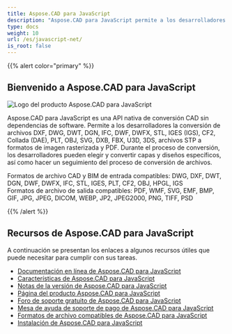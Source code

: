 ```yaml
---
title: Aspose.CAD para JavaScript
description: "Aspose.CAD para JavaScript permite a los desarrolladores abrir, leer y procesar formatos de archivo AutoCAD DWG, DXF, DWT y otros formatos de archivo CAD y BIM, como: DGN, DWF, DWFX, IFC, STL, IGES, PLT, CF2, OBJ, HPGL, IGS."
type: docs
weight: 10
url: /es/javascript-net/
is_root: false
---
```


{{% alert color="primary" %}}

## **Bienvenido a Aspose.CAD para JavaScript**

![Logo del producto Aspose.CAD para JavaScript](/_assets/home_5.png)

Aspose.CAD para JavaScript es una API nativa de conversión CAD sin dependencias de software. Permite a los desarrolladores la conversión de archivos DXF, DWG, DWT, DGN, IFC, DWF, DWFX, STL, IGES (IGS), CF2, Collada (DAE), PLT, OBJ, SVG, DXB, FBX, U3D, 3DS, archivos STP a formatos de imagen rasterizada y PDF. Durante el proceso de conversión, los desarrolladores pueden elegir y convertir capas y diseños específicos, así como hacer un seguimiento del proceso de conversión de archivos.

Formatos de archivo CAD y BIM de entrada compatibles: DWG, DXF, DWT, DGN, DWF, DWFX, IFC, STL, IGES, PLT, CF2, OBJ, HPGL, IGS  
Formatos de archivo de salida compatibles: PDF, WMF, SVG, EMF, BMP, GIF, JPG, JPEG, DICOM, WEBP, JP2, JPEG2000, PNG, TIFF, PSD

{{% /alert %}}

## **Recursos de Aspose.CAD para JavaScript**

A continuación se presentan los enlaces a algunos recursos útiles que puede necesitar para cumplir con sus tareas.

- [Documentación en línea de Aspose.CAD para JavaScript](/es/cad/javascript-net/)
- [Características de Aspose.CAD para JavaScript](/es/cad/javascript-net/features/)
- [Notas de la versión de Aspose.CAD para JavaScript](https://releases.aspose.com/cad/javascript-net/release-notes/)
- [Página del producto Aspose.CAD para JavaScript](https://products.aspose.com/cad/javascript-net/)
- [Foro de soporte gratuito de Aspose.CAD para JavaScript](https://forum.aspose.com/c/cad/19)
- [Mesa de ayuda de soporte de pago de Aspose.CAD para JavaScript](https://helpdesk.aspose.com/)
- [Formatos de archivo compatibles de Aspose.CAD para JavaScript](/es/cad/javascript-net/supported-file-formats/)
- [Instalación de Aspose.CAD para JavaScript](/es/cad/javascript-net/installation/)
